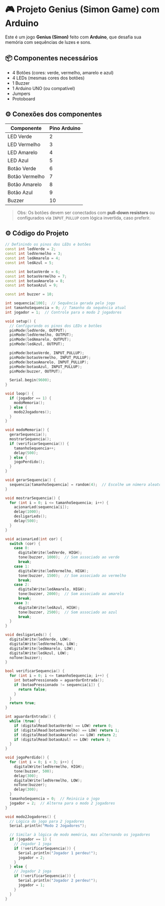 # 🎮 Projeto Genius (Simon Game) com Arduino

Este é um jogo **Genius (Simon)** feito com **Arduino**, que desafia sua memória com sequências de luzes e sons. 

## 📦 Componentes necessários

- 4 Botões (cores: verde, vermelho, amarelo e azul)
- 4 LEDs (mesmas cores dos botões)
- 1 Buzzer
- 1 Arduino UNO (ou compatível)
- Jumpers
- Protoboard

## ⚙️ Conexões dos componentes

| Componente  | Pino Arduino |
|-------------|--------------|
| LED Verde   | 2            |
| LED Vermelho| 3            |
| LED Amarelo | 4            |
| LED Azul    | 5            |
| Botão Verde | 6            |
| Botão Vermelho | 7         |
| Botão Amarelo | 8          |
| Botão Azul  | 9            |
| Buzzer      | 10           |

> Obs: Os botões devem ser conectados com **pull-down resistors** ou configurados via `INPUT_PULLUP` com lógica invertida, caso preferir.
## ⚙️ Código do Projeto

```cpp
// Definindo os pinos dos LEDs e botões
const int ledVerde = 2;
const int ledVermelho = 3;
const int ledAmarelo = 4;
const int ledAzul = 5;

const int botaoVerde = 6;
const int botaoVermelho = 7;
const int botaoAmarelo = 8;
const int botaoAzul = 9;

const int buzzer = 10;

int sequencia[100];  // Sequência gerada pelo jogo
int tamanhoSequencia = 0; // Tamanho da sequência atual
int jogador = 1;  // Controle para o modo 2 jogadores

void setup() {
  // Configurando os pinos dos LEDs e botões
  pinMode(ledVerde, OUTPUT);
  pinMode(ledVermelho, OUTPUT);
  pinMode(ledAmarelo, OUTPUT);
  pinMode(ledAzul, OUTPUT);

  pinMode(botaoVerde, INPUT_PULLUP);
  pinMode(botaoVermelho, INPUT_PULLUP);
  pinMode(botaoAmarelo, INPUT_PULLUP);
  pinMode(botaoAzul, INPUT_PULLUP);
  pinMode(buzzer, OUTPUT);

  Serial.begin(9600);
}

void loop() {
  if (jogador == 1) {
    modoMemoria();
  } else {
    modo2Jogadores();
  }
}

void modoMemoria() {
  gerarSequencia();
  mostrarSequencia();
  if (verificarSequencia()) {
    tamanhoSequencia++;
    delay(500);
  } else {
    jogoPerdido();
  }
}

void gerarSequencia() {
  sequencia[tamanhoSequencia] = random(4);  // Escolhe um número aleatório entre 0 e 3
}

void mostrarSequencia() {
  for (int i = 0; i <= tamanhoSequencia; i++) {
    acionarLed(sequencia[i]);
    delay(1000);
    desligarLeds();
    delay(500);
  }
}

void acionarLed(int cor) {
  switch (cor) {
    case 0:
      digitalWrite(ledVerde, HIGH);
      tone(buzzer, 1000);  // Som associado ao verde
      break;
    case 1:
      digitalWrite(ledVermelho, HIGH);
      tone(buzzer, 1500);  // Som associado ao vermelho
      break;
    case 2:
      digitalWrite(ledAmarelo, HIGH);
      tone(buzzer, 2000);  // Som associado ao amarelo
      break;
    case 3:
      digitalWrite(ledAzul, HIGH);
      tone(buzzer, 2500);  // Som associado ao azul
      break;
  }
}

void desligarLeds() {
  digitalWrite(ledVerde, LOW);
  digitalWrite(ledVermelho, LOW);
  digitalWrite(ledAmarelo, LOW);
  digitalWrite(ledAzul, LOW);
  noTone(buzzer);
}

bool verificarSequencia() {
  for (int i = 0; i <= tamanhoSequencia; i++) {
    int botaoPressionado = aguardarEntrada();
    if (botaoPressionado != sequencia[i]) {
      return false;
    }
  }
  return true;
}

int aguardarEntrada() {
  while (true) {
    if (digitalRead(botaoVerde) == LOW) return 0;
    if (digitalRead(botaoVermelho) == LOW) return 1;
    if (digitalRead(botaoAmarelo) == LOW) return 2;
    if (digitalRead(botaoAzul) == LOW) return 3;
  }
}

void jogoPerdido() {
  for (int i = 0; i < 3; i++) {
    digitalWrite(ledVermelho, HIGH);
    tone(buzzer, 500);
    delay(300);
    digitalWrite(ledVermelho, LOW);
    noTone(buzzer);
    delay(300);
  }
  tamanhoSequencia = 0;  // Reinicia o jogo
  jogador = 2;  // Alterna para o modo 2 jogadores
}

void modo2Jogadores() {
  // Lógica do jogo para 2 jogadores
  Serial.println("Modo 2 Jogadores");

  // Similar à lógica de modo memória, mas alternando os jogadores
  if (jogador == 1) {
    // Jogador 1 joga
    if (!verificarSequencia()) {
      Serial.println("Jogador 1 perdeu!");
      jogador = 2;
    }
  } else {
    // Jogador 2 joga
    if (!verificarSequencia()) {
      Serial.println("Jogador 2 perdeu!");
      jogador = 1;
    }
  }
}

